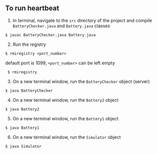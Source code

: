 ## To run heartbeat

1. In terminal, navigate to the `src` directory of the project
and compile `BatteryChecker.java` and `Battery.java` classes
```
$ javac BatteryChecker.java Battery.java
```

2. Run the registry
```
$ rmiregistry <port_number>
```
default port is 1099, `<port_number>` can be left empty
```
 $ rmiregistry
```
3. On a new terminal window, run the `BatteryChecker` object (server)
```Â
$ java BatteryChecker
```
4. On a new terminal window, run the `Battery2` object
```
$ java Battery2
```
5. On a new terminal window, run the `Battery1` object
```
$ java Battery1
```
6. On a new terminal window, run the `Simulator` object
```
$ java Simulator
```
